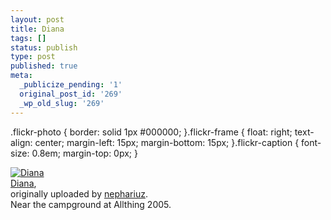 ```yaml
---
layout: post
title: Diana
tags: []
status: publish
type: post
published: true
meta:
  _publicize_pending: '1'
  original_post_id: '269'
  _wp_old_slug: '269'
---
```

.flickr-photo { border: solid 1px #000000; }.flickr-frame {	float: right; text-align: center; margin-left: 15px; margin-bottom: 15px; }.flickr-caption { font-size: 0.8em; margin-top: 0px; }<div class="flickr-frame">	<a href="http://www.flickr.com/photos/nephariuz/46581412/" title="photo sharing"><img src="http://static.flickr.com/27/46581412_8cfc8ee796_t.jpg" class="flickr-photo" alt="Diana" /></a><br />	<span class="flickr-caption">		<a href="http://www.flickr.com/photos/nephariuz/46581412/">Diana</a>,<br /> originally uploaded by <a href="http://www.flickr.com/people/nephariuz/">nephariuz</a>.	</span></div>Near the campground at Allthing 2005.<br />
